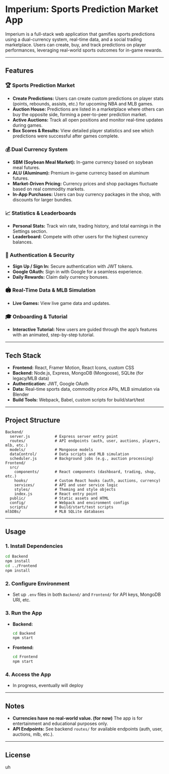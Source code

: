 
# Imperium: Sports Prediction Market App

Imperium is a full-stack web application that gamifies sports predictions using a dual-currency system, real-time data, and a social trading marketplace. Users can create, buy, and track predictions on player performances, leveraging real-world sports outcomes for in-game rewards.

---

## Features

### 🏆 Sports Prediction Market
- **Create Predictions:** Users can create custom predictions on player stats (points, rebounds, assists, etc.) for upcoming NBA and MLB games.
- **Auction House:** Predictions are listed in a marketplace where others can buy the opposite side, forming a peer-to-peer prediction market.
- **Active Auctions:** Track all open positions and monitor real-time updates during games.
- **Box Scores & Results:** View detailed player statistics and see which predictions were successful after games complete.

### 💰 Dual Currency System
- **SBM (Soybean Meal Market):** In-game currency based on soybean meal futures.
- **ALU (Aluminum):** Premium in-game currency based on aluminum futures.
- **Market-Driven Pricing:** Currency prices and shop packages fluctuate based on real commodity markets.
- **In-App Purchases:** Users can buy currency packages in the shop, with discounts for larger bundles.

### 📈 Statistics & Leaderboards
- **Personal Stats:** Track win rate, trading history, and total earnings in the Settings section.
- **Leaderboard:** Compete with other users for the highest currency balances.

### 👤 Authentication & Security
- **Sign Up / Sign In:** Secure authentication with JWT tokens.
- **Google OAuth:** Sign in with Google for a seamless experience.
- **Daily Rewards:** Claim daily currency bonuses.

### 🏟️ Real-Time Data & MLB Simulation
- **Live Games:** View live game data and updates.

### 🎓 Onboarding & Tutorial
- **Interactive Tutorial:** New users are guided through the app’s features with an animated, step-by-step tutorial.

---

## Tech Stack

- **Frontend:** React, Framer Motion, React Icons, custom CSS
- **Backend:** Node.js, Express, MongoDB (Mongoose), SQLite (for legacy/MLB data)
- **Authentication:** JWT, Google OAuth
- **Data:** Real-time sports data, commodity price APIs, MLB simulation via Blender
- **Build Tools:** Webpack, Babel, custom scripts for build/start/test

---

## Project Structure

```
Backend/
  server.js           # Express server entry point
  routes/             # API endpoints (auth, user, auctions, players, mlb, etc.)
  models/             # Mongoose models
  dataControl/        # Data scripts and MLB simulation
  scheduler.js        # Background jobs (e.g., auction processing)
Frontend/
  src/
    components/       # React components (dashboard, trading, shop, etc.)
    hooks/            # Custom React hooks (auth, auctions, currency)
    services/         # API and user service logic
    styles/           # Theming and style objects
    index.js          # React entry point
  public/             # Static assets and HTML
  config/             # Webpack and environment configs
  scripts/            # Build/start/test scripts
mlbDBs/               # MLB SQLite databases
```

---

## Usage

### 1. **Install Dependencies**
```sh
cd Backend
npm install
cd ../Frontend
npm install
```

### 2. **Configure Environment**
- Set up `.env` files in both `Backend/` and `Frontend/` for API keys, MongoDB URI, etc.

### 3. **Run the App**
- **Backend:**  
  ```sh
  cd Backend
  npm start
  ```
- **Frontend:**  
  ```sh
  cd Frontend
  npm start
  ```

### 4. **Access the App**
- In progress, eventually will deploy

---

## Notes

- **Currencies have no real-world value. (for now)** The app is for entertainment and educational purposes only.
- **API Endpoints:** See backend `routes/` for available endpoints (auth, user, auctions, mlb, etc.).

---

## License

uh
